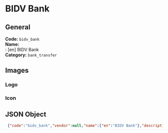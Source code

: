# BIDV Bank 
## General 
**Code:** `bidv_bank`  
**Name:**  
:	[en] BIDV Bank  
**Category:** `bank_transfer`  
## Images 
### Logo 
### Icon 
## JSON Object 
```json
 {"code":"bidv_bank","vendor":null,"name":{"en":"BIDV Bank"},"description":null,"countries":null,"category":"bank_transfer"}```  
